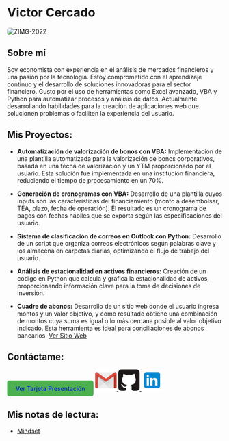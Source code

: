 # Victor Cercado

<img src="https://github.com/user-attachments/assets/67fa26ae-67ad-465a-829e-fbe8d7c23a04" alt="ZIMG-2022" style="border-radius: 5px; width: 150px; height: 150px;">

## Sobre mí
Soy economista con experiencia en el análisis de mercados financieros y una pasión por la tecnología. Estoy comprometido con el aprendizaje continuo y el desarrollo de soluciones innovadoras para el sector financiero. Gusto por el uso de herramientas como Excel avanzado, VBA y Python para automatizar procesos y análisis de datos. Actualmente desarrollando habilidades para la creación de aplicaciones web que solucionen problemas o faciliten la experiencia del usuario.

## Mis Proyectos:

- **Automatización de valorización de bonos con VBA:** Implementación de una plantilla automatizada para la valorización de bonos corporativos, basada en una fecha de valorización y un YTM proporcionado por el usuario. Esta solución fue implementada en una institución financiera, reduciendo el tiempo de procesamiento en un 70%.
  
- **Generación de cronogramas con VBA:** Desarrollo de una plantilla cuyos inputs son las características del financiamiento (monto a desembolsar, TEA, plazo, fecha de operación). El resultado es un cronograma de pagos con fechas hábiles que se exporta según las especificaciones del usuario.
  
- **Sistema de clasificación de correos en Outlook con Python:** Desarrollo de un script que organiza correos electrónicos según palabras clave y los almacena en carpetas diarias, optimizando el flujo de trabajo del usuario.

- **Análisis de estacionalidad en activos financieros:** Creación de un código en Python que calcula y grafica la estacionalidad de activos, proporcionando información clave para la toma de decisiones de inversión.
  
- **Cuadre de abonos:** Desarrollo de un sitio web donde el usuario ingresa montos y un valor objetivo, y como resultado obtiene una combinación de montos cuya suma es igual o lo más cercana posible al valor objetivo indicado. Esta herramienta es ideal para conciliaciones de abonos bancarios. [Ver Sitio Web](https://victorraul-dev.github.io/)

## Contáctame:
<a href="https://vicraul.github.io/" style="background-color: #4CAF50; color: blue; padding: 10px 20px; text-align: center; text-decoration: none; display: inline-block; border-radius: 5px;">Ver Tarjeta Presentación</a>
<a href="mailto:vicraul.vrcl@gmail.com">
    <img src="./gmail2.png" alt="Gmail" style="width: 50px; height: 50px;">
</a>
<a href="https://github.com/VictorRaul-dev">
    <img src="./github2.png" alt="GitHub" style="width: 50px; height: 50px;">
</a>
<a href="https://www.linkedin.com/in/victor-cercado/">
    <img src="./linkedin.png" alt="WhatsApp" style="width: 50px; height: 50px;">
</a>

## Mis notas de lectura:
- [Mindset](./mindset.md)
